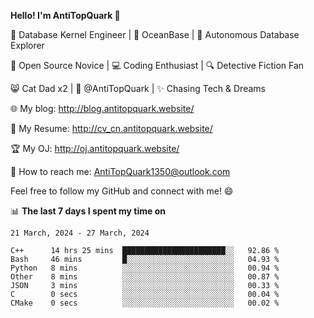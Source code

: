 
**Hello! I'm AntiTopQuark 👋**

🔧 Database Kernel Engineer | 🌊 OceanBase | 🤖 Autonomous Database Explorer

🌱 Open Source Novice | 💻 Coding Enthusiast | 🔍 Detective Fiction Fan

😸 Cat Dad x2 | 🎉 @AntiTopQuark | ✨ Chasing Tech & Dreams

🌐 My blog: http://blog.antitopquark.website/

📄 My Resume: http://cv_cn.antitopquark.website/

🏆 My OJ: http://oj.antitopquark.website/

📧 How to reach me: AntiTopQuark1350@outlook.com

Feel free to follow my GitHub and connect with me! 😄

📊 **The last 7 days I spent my time on** 

<!--START_SECTION:waka-->
```text
21 March, 2024 - 27 March, 2024

C++      14 hrs 25 mins  ███████████████████████░░   92.86 % 
Bash     46 mins         █░░░░░░░░░░░░░░░░░░░░░░░░   04.93 % 
Python   8 mins          ░░░░░░░░░░░░░░░░░░░░░░░░░   00.94 % 
Other    8 mins          ░░░░░░░░░░░░░░░░░░░░░░░░░   00.87 % 
JSON     3 mins          ░░░░░░░░░░░░░░░░░░░░░░░░░   00.33 % 
C        0 secs          ░░░░░░░░░░░░░░░░░░░░░░░░░   00.04 % 
CMake    0 secs          ░░░░░░░░░░░░░░░░░░░░░░░░░   00.02 %
```
<!--END_SECTION:waka-->


